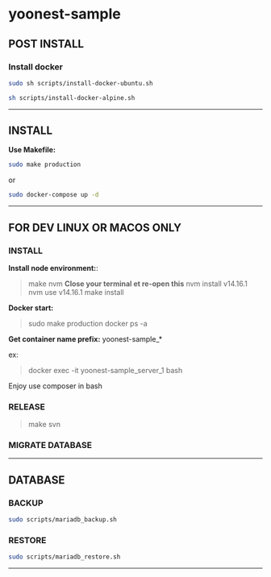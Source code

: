 # yoonest-sample

## POST INSTALL

### Install docker

```bash Ubuntu debian linuxMint
sudo sh scripts/install-docker-ubuntu.sh
```

```bash Alpine
sh scripts/install-docker-alpine.sh
```

---

## INSTALL

__Use Makefile:__

```bash
sudo make production
```

or

```bash
sudo docker-compose up -d
```

---

## FOR DEV LINUX OR MACOS ONLY


### INSTALL

**Install node environment:**: 
> make nvm
__Close your terminal et re-open this__
> nvm install v14.16.1
> nvm use v14.16.1
> make install

**Docker start:**
> sudo make production
> docker ps -a

__Get container name prefix:__  yoonest-sample_*

ex:
> docker exec -it yoonest-sample_server_1 bash

Enjoy use composer in bash


### RELEASE

> make svn

### MIGRATE DATABASE


---

## DATABASE

### BACKUP

```bash
sudo scripts/mariadb_backup.sh
```

### RESTORE

```bash
sudo scripts/mariadb_restore.sh
```

---
